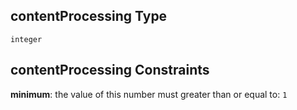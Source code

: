 ## contentProcessing Type

`integer`

## contentProcessing Constraints

**minimum**: the value of this number must greater than or equal to: `1`
